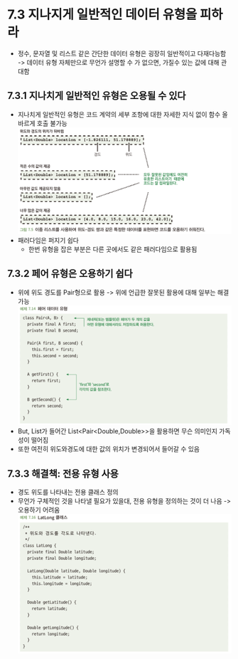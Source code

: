 # 7.3 지나지게 일반적인 데이터 유형을 피하라
- 정수, 문자열 및 리스트 같은 간단한 데이터 유형은 굉장히 일반적이고 다재다능함\
-> 데이터 유형 자체만으로 무언가 설명할 수 가 없으면, 가질수 있는 값에 대해 관대함

## 7.3.1 지나치게 일반적인 유형은 오용될 수 있다
- 지나치게 일반적인 유형은 코드 계약의 세부 조항에 대한 자세한 지식 없이 함수 올바르게 호출 불가능\
  ![img_4.png](img_4.png)
- 패러다임은 퍼지기 쉽다
  - 한번 유형을 잡은 부분은 다른 곳에서도 같은 패러다임으로 활용됨

## 7.3.2 페어 유형은 오용하기 쉽다
- 위에 위도 경도를 Pair형으로 활용 -> 위에 언급한 잘못된 활용에 대해 일부는 해결 가능\
![img_5.png](img_5.png)
- But, List가 들어간 List<Pair<Double,Double>>을 활용하면 무슨 의미인지 가독성이 떨어짐
- 또한 여전히 위도와경도에 대한 값의 위치가 변경되어서 들어갈 수 있음

## 7.3.3 해결책: 전용 유형 사용
- 경도 위도를 나타내는 전용 클래스 정의
- 무언가 구체적인 것을 나타낼 필요가 있을대, 전용 유형을 정의하는 것이 더 나음 -> 오용하기 어려움\
![img_6.png](img_6.png)
